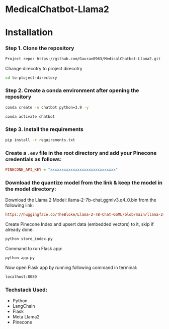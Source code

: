 # MedicalChatbot-Llama2

# Installation

### Step 1. Clone the repository

```bash
Project repo: https://github.com/Gaurav0963/MedicalChatbot-Llama2.git
```
Change direcotry to project direcotry
```bash
cd to-ptoject-directory
```

### Step 2. Create a conda environment after opening the repository

```bash
conda create -n chatbot python=3.9 -y
```

```bash
conda activate chatbot
```

### Step 3. Install the requirements
```bash
pip install -r requirements.txt
```


### Create a `.env` file in the root directory and add your Pinecone credentials as follows:

```ini
PINECONE_API_KEY = "xxxxxxxxxxxxxxxxxxxxxxxxxxxxx"
```


### Download the quantize model from the link & keep the model in the model directory:

Download the Llama 2 Model: llama-2-7b-chat.ggmlv3.q4_0.bin from the following link:

```ini
https://huggingface.co/TheBloke/Llama-2-7B-Chat-GGML/blob/main/llama-2-7b-chat.ggmlv3.q4_0.bin
```

Create Pinecone Index and upsert data (embedded vectors) to it, skip if already done.
```bash
python store_index.py
```

Command to run Flask app:
```bash
python app.py
```

Now open Flask app by running following command in terminal:
```bash
localhost:8080
```


### Techstack Used:

- Python
- LangChain
- Flask
- Meta Llama2
- Pinecone

